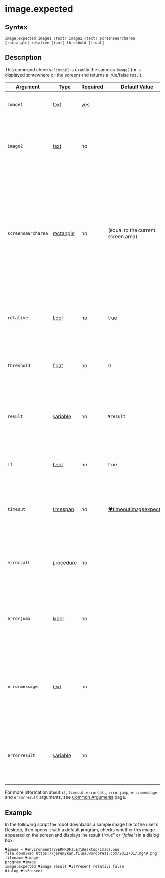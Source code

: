 # image.expected

## Syntax

```G1ANT
image.expected image1 ⟦text⟧ image2 ⟦text⟧ screensearcharea ⟦rectangle⟧ relative ⟦bool⟧ threshold ⟦float⟧
```

## Description

This command checks if `image1` is exactly the same as `image2` (or is displayed somewhere on the screen) and returns a true/false result.

| Argument | Type | Required | Default Value | Description |
| -------- | ---- | -------- | ------------- | ----------- |
|`image1`| [text](../../G1ANT.Language/Structures/TextStructure.md) | yes |  | Path to a file with an image be found |
|`image2`| [text](../../G1ANT.Language/Structures/TextStructure.md) | no |  | Path to a image file in which `image1` will be searched; if not specified, `image1` will be searched on the screen |
|`screensearcharea`| [rectangle](../../G1ANT.Language/Structures/RectangleStructure.md) | no | (equal to the current screen area) | Narrows the search area to a rectangle specified by coordinates in the `x0⫽y0⫽x1⫽y1` format, where `x0⫽y0` and `x1⫽y1` are the pixel coordinates in the top left corner and the bottom right corner of the rectangle, respectively |
|`relative`| [bool](../../G1ANT.Language/Structures/BooleanStructure.md) | no | true| Specifies whether the search should be done relatively to the active window |
|`threshold`| [float](../../G1ANT.Language/Structures/FloatStructure.md) | no | 0 | Tolerance threshold (0-1 range); the default 0 means it has to be a 100% match |
| `result`       | [variable](../../G1ANT.Language/Structures/VariableStructure.md) | no       | `♥result`                                                   | Name of a variable where the command's result will be stored: `true` if there is a match, `false` if not. |
| `if`           | [bool](../../G1ANT.Language/Structures/BooleanStructure.md) | no       | true                                                        | Executes the command only if a specified condition is true   |
| `timeout`      | [timespan](../../G1ANT.Language/Structures/TimeSpanStructure.md) | no       | [♥timeoutimageexpected](../Variables/TimeoutImageExpectedVariable.md) | Specifies time in milliseconds for G1ANT.Robot to wait for the command to be executed |
| `errorcall`    | [procedure](../../G1ANT.Language/Structures/ProcedureStructure.md) | no       |                                                             | Name of a procedure to call when the command throws an exception or when a given `timeout` expires |
| `errorjump`    | [label](../../G1ANT.Language/Structures/LabelStructure.md) | no       |                                                             | Name of the label to jump to when the command throws an exception or when a given `timeout` expires |
| `errormessage` | [text](../../G1ANT.Language/Structures/TextStructure.md) | no       |                                                             | A message that will be shown in case the command throws an exception or when a given `timeout` expires, and no `errorjump` argument is specified |
| `errorresult`  | [variable](../../G1ANT.Language/Structures/VariableStructure.md) | no       |                                                             | Name of a variable that will store the returned exception. The variable will be of [error](../../G1ANT.Language/Structures/ErrorStructure.md) structure  |

For more information about `if`, `timeout`, `errorcall`, `errorjump`, `errormessage` and `errorresult` arguments, see [Common Arguments](../../../appendices/common-arguments.md) page.

## Example

In the following script the robot downloads a sample image file to the user’s Desktop, then opens it with a default program, checks whether this image appeared on the screen and displays the result (“*true*” or “*false*”) in a dialog box:

```G1ANT
♥image = ♥environment⟦USERPROFILE⟧\Desktop\image.png
file.download https://jeremykun.files.wordpress.com/2012/01/img49.png filename ♥image
program ♥image
image.expected ♥image result ♥isPresent relative false
dialog ♥isPresent
```

